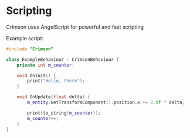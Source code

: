 # Scripting

Crimson uses AngelScript for powerful and fast scripting

Example script:
```cpp
#include "Crimson"

class ExampleBehaviour : CrimsonBehaviour {
	private int m_counter;

	void OnInit() {
		print("Hello, there");
	}

	void OnUpdate(float delta) {
		m_entity.GetTransformComponent().position.x += 2.0f * delta;

		print(to_string(m_counter));
		m_counter++;
	}
}

```
